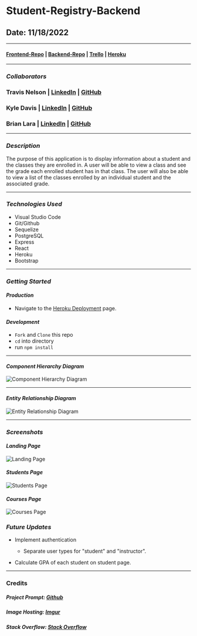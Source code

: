 # Student-Registry-Backend

## Date: 11/18/2022

---

#### [Frontend-Repo](https://github.com/tnel91/student-registry-frontend) | [Backend-Repo](https://github.com/tnel91/student-registry-backend) | [Trello](https://trello.com/b/BA8BnKnE/student-registry) | [Heroku](https://student-registry-app.herokuapp.com/)

---

### **_Collaborators_**

### Travis Nelson | [LinkedIn](https://www.linkedin.com/in/travis-nelson91/) | [GitHub](https://github.com/tnel91)

### Kyle Davis | [LinkedIn](https://www.linkedin.com/in/kyle-davis-c/) | [GitHub](https://github.com/KyleDavis1985)

### Brian Lara | [LinkedIn](https://www.linkedin.com/in/brian-lara/) | [GitHub](https://github.com/BrianDLara)

---

### **_Description_**

The purpose of this application is to display information about a student and the classes they are enrolled in. A user will be able to view a class and see the grade each enrolled student has in that class. The user will also be able to view a list of the classes enrolled by an individual student and the associated grade.

---

### **_Technologies Used_**

- Visual Studio Code
- Git/Github
- Sequelize
- PostgreSQL
- Express
- React
- Heroku
- Bootstrap

---

### **_Getting Started_**

#### _Production_

- Navigate to the [Heroku Deployment](https://student-registry-app.herokuapp.com/) page.

#### _Development_

- `Fork` and `Clone` this repo
- `cd` into directory
- run `npm install`

---

#### _Component Hierarchy Diagram_

![Component Hierarchy Diagram](https://i.imgur.com/XcxmaLy.png)

---

#### _Entity Relationship Diagram_

![Entity Relationship Diagram](https://i.imgur.com/l24rURBl.png)

---

### **_Screenshots_**

#### _Landing Page_

![Landing Page](https://i.imgur.com/WgQ23Ok.png)

#### _Students Page_

![Students Page](https://i.imgur.com/4mwDVSn.png)

#### _Courses Page_

![Courses Page](https://i.imgur.com/x1KCsU0.png)

### **_Future Updates_**

- Implement authentication

  - Separate user types for "student" and "instructor".

- Calculate GPA of each student on student page.

---

### Credits

##### Project Prompt: [Github](https://github.com/SEI-R-9-19/u3_interview_prep_group_hackathon)

##### Image Hosting: [Imgur](https://imgur.com)

##### Stack Overflow: [Stack Overflow](https://stackoverflow.com/)
